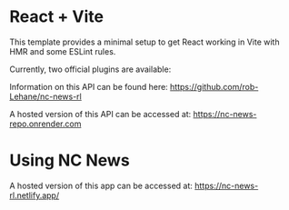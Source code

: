 # React + Vite

This template provides a minimal setup to get React working in Vite with HMR and some ESLint rules.

Currently, two official plugins are available:

Information on this API can be found here: https://github.com/rob-Lehane/nc-news-rl

A hosted version of this API can be accessed at: https://nc-news-repo.onrender.com

# Using NC News

A hosted version of this app can be accessed at: https://nc-news-rl.netlify.app/
